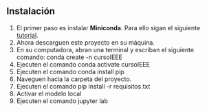## Instalación

1. El primer paso es instalar **Miniconda**. Para ello sigan el siguiente [tutorial](https://www.anaconda.com/docs/getting-started/miniconda/main).
2. Ahora descarguen este proyecto en su máquina.
3. En su computadora, abran una terminal y escriban el siguiente comando: conda create -n cursoIEEE
4. Ejecuten el comando conda activate cursoIEEE
5. Ejecuten el comando conda install pip
6. Naveguen hacia la carpeta del proyecto.
7. Ejecuten el comando pip install -r requisitos.txt
8. Activar el modelo local
9. Ejecuten el comando jupyter lab
   
